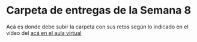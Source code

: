 # Carpeta de entregas de la Semana 8

Acá es donde debe subir la carpeta con sus retos según lo indicado en el vídeo del [acá en el aula virtual](https://drive.google.com/file/d/1rY_XUXCMwqY3chPxq7QMhZSd6tIs5pBd/view?usp=sharing)
